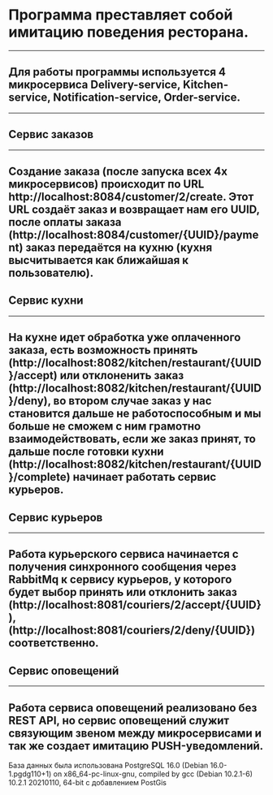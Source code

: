 # Программа преставляет собой имитацию поведения ресторана.
---
## Для работы программы используется 4 микросервиса Delivery-service, Kitchen-service, Notification-service, Order-service.
-----------
## **Сервис заказов**
-----------
Создание заказа (после запуска всех 4х микросервисов) происходит по URL http://localhost:8084/customer/2/create.
Этот URL создаёт заказ и возвращает нам его UUID, после оплаты заказа (http://localhost:8084/customer/{UUID}/payment) заказ передаётся на кухню
(кухня высчитывается как ближайшая к пользователю).
---
## **Сервис кухни**
-----------
На кухне идет обработка уже оплаченного заказа, есть возможность принять (http://localhost:8082/kitchen/restaurant/{UUID}/accept)
или отклоненить заказ (http://localhost:8082/kitchen/restaurant/{UUID}/deny), во втором случае заказ у нас становится дальше не работоспособным
и мы больше не сможем с ним грамотно взаимодействовать, если же заказ принят, то дальше после готовки кухни
(http://localhost:8082/kitchen/restaurant/{UUID}/complete) начинает работать сервис курьеров.
---
## **Сервис курьеров**
-----------
Работа курьерского сервиса начинается с получения синхронного сообщения через RabbitMq к сервису курьеров, у которого будет выбор принять
или отклонить заказ (http://localhost:8081/couriers/2/accept/{UUID}), (http://localhost:8081/couriers/2/deny/{UUID}) соответственно.
---
## **Сервис оповещений**
-----------
Работа сервиса оповещений реализовано без REST API, но сервис оповещений служит связующим 
звеном между микросервисами и так же создает имитацию PUSH-уведомлений.
-----------
База данных была использована PostgreSQL 16.0 (Debian 16.0-1.pgdg110+1) on x86_64-pc-linux-gnu, compiled by gcc (Debian 10.2.1-6) 10.2.1 20210110, 64-bit с добавлением PostGis

